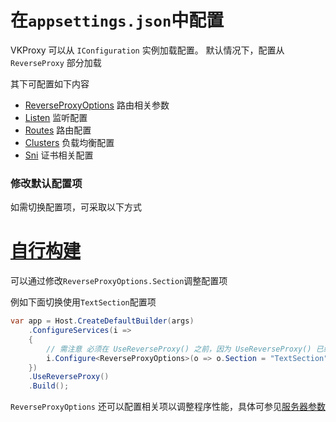 # 在`appsettings.json`中配置

VKProxy 可以从 `IConfiguration` 实例加载配置。 默认情况下，配置从 `ReverseProxy` 部分加载

其下可配置如下内容

- [ReverseProxyOptions](/VKProxy.Doc/docs/file-config/ReverseProxyOptions) 路由相关参数
- [Listen](/VKProxy.Doc/docs/file-config/listen)  监听配置
- [Routes](/VKProxy.Doc/docs/file-config/route)  路由配置
- [Clusters](/VKProxy.Doc/docs/file-config/cluster)  负载均衡配置
- [Sni](/VKProxy.Doc/docs/file-config/sni)  证书相关配置


### 修改默认配置项

如需切换配置项，可采取以下方式

# [自行构建](#tab/build)

可以通过修改`ReverseProxyOptions.Section`调整配置项

例如下面切换使用`TextSection`配置项

```csharp
var app = Host.CreateDefaultBuilder(args)
    .ConfigureServices(i =>
    {
        // 需注意 必须在 UseReverseProxy() 之前，因为 UseReverseProxy() 已经有相关配置处理，不在之前配置，会导致部分配置无法正确加载
        i.Configure<ReverseProxyOptions>(o => o.Section = "TextSection");
    })
    .UseReverseProxy()
    .Build();
```

`ReverseProxyOptions` 还可以配置相关项以调整程序性能，具体可参见[服务器参数](/VKProxy.Doc/docs/file-config/options)


